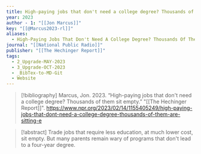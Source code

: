 ```yaml
---
title: High-paying jobs that don't need a college degree? Thousands of them sit empty
year: 2023
author - 1: "[[Jon Marcus]]"
key: "[[@Marcus2023-rl]]"
aliases:
  - High-Paying Jobs That Don't Need A College Degree? Thousands Of Them Sit Empty
journal: "[[National Public Radio]]"
publisher: "[[The Hechinger Report]]"
tags:
  - 2_Upgrade-MAY-2023
  - 3_Upgrade-OCT-2023
  - _BibTex-to-MD-Git
  - Website
---
```


> [!bibliography]
> Marcus, Jon. 2023. “High-paying jobs that don't need a college degree? Thousands of them sit empty.” "[[The Hechinger Report]]". https://www.npr.org/2023/02/14/1155405249/high-paying-jobs-that-dont-need-a-college-degree-thousands-of-them-are-sitting-e

> [!abstract]
> Trade jobs that require less education, at much lower cost, sit empty. But many parents remain wary of programs that don't lead to a four-year degree.